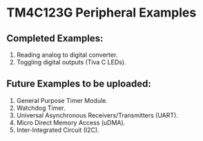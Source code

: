 # TM4C123G Peripheral Examples

## Completed Examples:
1. Reading analog to digital converter.
2. Toggling digital outputs (Tiva C LEDs).

## Future Examples to be uploaded:
1. General Purpose Timer Module.
2. Watchdog Timer.
3. Universal Asynchronous Receivers/Transmitters (UART).
4. Micro Direct Memory Access (uDMA).
5. Inter-Integrated Circuit (I2C). 
